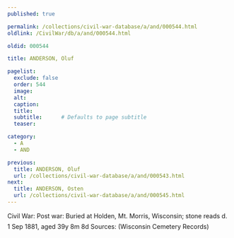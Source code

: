 ```yaml
---
published: true

permalink: /collections/civil-war-database/a/and/000544.html
oldlink: /CivilWar/db/a/and/000544.html

oldid: 000544

title: ANDERSON, Oluf

pagelist:
  exclude: false
  order: 544
  image: 
  alt:
  caption:
  title:
  subtitle:      # Defaults to page subtitle
  teaser:

category: 
  - A 
  - AND

previous:
  title: ANDERSON, Oluf
  url: /collections/civil-war-database/a/and/000543.html  
next:
  title: ANDERSON, Osten
  url: /collections/civil-war-database/a/and/000545.html   
---
```

Civil War: Post war: Buried at Holden, Mt. Morris, Wisconsin; stone reads &#147;d. 1 Sep 1881, aged 39y 8m 8d&#148; Sources: (Wisconsin Cemetery Records)